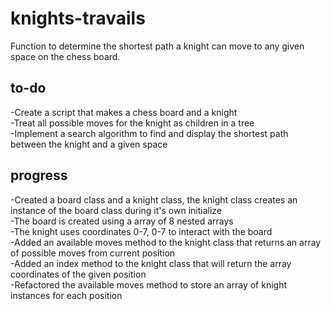 # knights-travails  
Function to determine the shortest path a knight can move to any given space on the chess board.  

## to-do  
-Create a script that makes a chess board and a knight  
-Treat all possible moves for the knight as children in a tree  
-Implement a search algorithm to find and display the shortest path between the knight and a given space  

## progress  
-Created a board class and a knight class, the knight class creates an instance of the board class during it's own initialize  
-The board is created using a array of 8 nested arrays  
-The knight uses coordinates 0-7, 0-7 to interact with the board  
-Added an available moves method to the knight class that returns an array of possible moves from current position  
-Added an index method to the knight class that will return the array coordinates of the given position  
-Refactored the available moves method to store an array of knight instances for each position  
